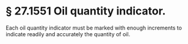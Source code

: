 # § 27.1551   Oil quantity indicator.

Each oil quantity indicator must be marked with enough increments to indicate readily and accurately the quantity of oil. 




